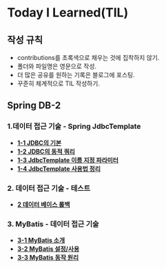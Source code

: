 # Today I Learned(TIL)

## 작성 규칙
- contributions를 초록색으로 채우는 것에 집착하지 않기.
- 폴더와 파일명은 영문으로 작성.
- 더 많은 공유를 원하는 기록은 블로그에 포스팅.
- 꾸준히 체계적으로 TIL 작성하기. 

## Spring DB-2

### 1.데이터 접근 기술 - Spring JdbcTemplate
 - [**1-1 JDBC의 기본**](https://github.com/YeongJae0114/TIL/blob/main/Spring-DB-2/Spring-DB-2_1-1.md)
 - [**1-2 JDBC의 동적 쿼리**](https://github.com/YeongJae0114/TIL/blob/main/Spring-DB-2/Spring-DB-2_1-2.md)
 - [**1-3 JdbcTemplate 이름 지정 파라미터**](https://github.com/YeongJae0114/TIL/blob/main/Spring-DB-2/Spring-DB-2_1-3.md)
 - [**1-4 JdbcTemplate 사용법 정리**](https://github.com/YeongJae0114/TIL/blob/main/Spring-DB-2/Spring-DB-2_1-4.md)

### 2. 데이터 접근 기술 - 테스트
 - [**2 데이터 베이스 롤백**](https://github.com/YeongJae0114/TIL/blob/main/Spring-DB-2/Spring-DB-2_2-1.md)


### 3. MyBatis - 데이터 접근 기술
 - [**3-1 MyBatis 소개**](https://github.com/YeongJae0114/TIL/blob/main/Spring-DB-2/Spring-DB-2_3-1.md)
 - [**3-2 MyBatis 설정/사용**](https://github.com/YeongJae0114/TIL/blob/main/Spring-DB-2/Spring-DB-2_3-2.md)
 - [**3-3 MyBatis 동작 원리**](https://github.com/YeongJae0114/TIL/blob/main/Spring-DB-2/Spring-DB-2_3-3.md)

